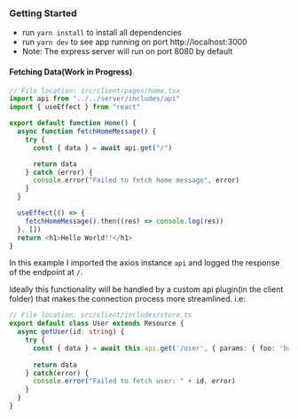 ### Getting Started
- run `yarn install` to install all dependencies
- run `yarn dev` to see app running on port http://localhost:3000
- Note: The express server will run on port 8080 by default

#### Fetching Data(Work in Progress)
```typescript
// File location: src/client/pages/home.tsx
import api from "../../server/includes/api"
import { useEffect } from "react"

export default function Home() {
  async function fetchHomeMessage() {
    try {
      const { data } = await api.get("/")

      return data
    } catch (error) {
      console.error("Failed to fetch home message", error)
    }
  }

  useEffect(() => {
    fetchHomeMessage().then((res) => console.log(res))
  }, [])
  return <h1>Hello World!!</h1>
}
```

In this example I imported the axios instance `api` and logged the response of the endpoint at `/`.

Ideally this functionality will be handled by a custom api plugin(in the client folder) that makes the connection process more streamlined. i.e:

```typescript
// File location: src/client/includes/store.ts
export default class User extends Resource {
  async getUser(id: string) {
    try {
      const { data } = await this.api.get('/user', { params: { foo: 'bar' }})
  
      return data
    } catch(error) {
      console.error("Failed to fetch user: " + id, error)
    }
  }
}
```

